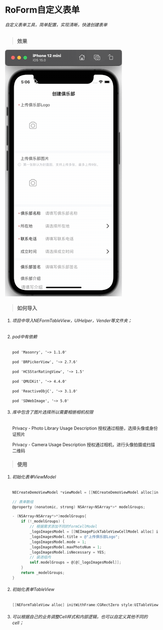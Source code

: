 # RoForm自定义表单

###### 自定义表单工具，简单配置，实现清晰，快速创建表单

> ### 效果

![](https://raw.githubusercontent.com/luodeCoding/imageStorage/main/imageFolder/formDemo.gif)

> ### 如何导入

1. ###### 项目中导入NEFormTableView，UIHelper，Vender等文件夹；

2. ###### pod中有依赖
   
   ```
   pod 'Masonry', '~> 1.1.0'
   
   pod 'BRPickerView', '~> 2.7.6'
   
   pod 'HCSStarRatingView', '~> 1.5'
   
   pod 'QMUIKit', '~> 4.4.0'
   
   pod 'ReactiveObjC', '~> 3.1.0'
   
   pod 'SDWebImage', '~> 5.0'
   ```

3. ###### 库中包含了图片选择所以需要相册相机权限
   
   Privacy - Photo Library Usage Description 授权通过相册，选择头像或身份证照片
   
   Privacy - Camera Usage Description 授权通过相机，进行头像拍摄或扫描二维码
   
   

> ### 使用

1. ###### 初始化表单ViewModel
   
   
   
   
   ```objectivec
   NECreateDemoViewModel *viewModel = [[NECreateDemoViewModel alloc]init];
   ```
   
   
   
   
   ```objectivec
   // 表单数组
   @property (nonatomic, strong) NSArray<NSArray*>* modelGroups;
   ```
   
   
   
   ```objectivec
   - (NSArray<NSArray*>*)modelGroups{
       if (!_modelGroups) {
           // 根据需求添加不同的formCellModel
           _logoImagesModel = [[NEImagePickTableViewCellModel alloc] init];
           _logoImagesModel.title = @"上传俱乐部Logo";
           _logoImagesModel.mode = 1;
           _logoImagesModel.maxPhotoNum = 1;
           _logoImagesModel.isNecessary = YES;
           // 装进组内
           self.modelGroups = @[@[_logoImagesModel]];
       }
       return _modelGroups;
   }
   ```
   
   
   

2. ###### 初始化表单TableView
   
   ```objectivec
   [[NEFormTableView alloc] initWithFrame:CGRectZero style:UITableViewStyleGrouped models:self.viewModel.modelGroups];
   ```

3. ###### 可以根据自己的业务调整Cell样式和内部逻辑，也可以自定义其他不同的cell；
